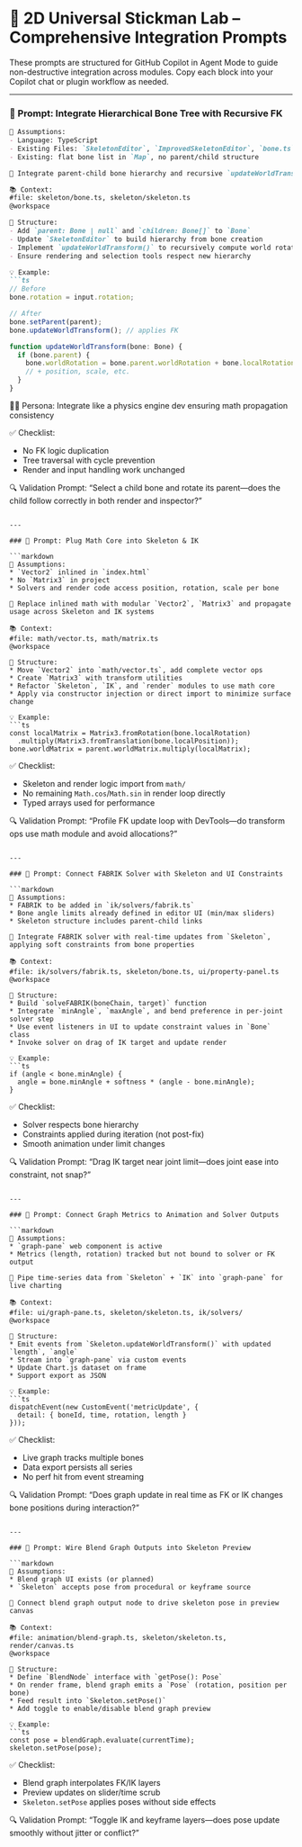 # 🧩 2D Universal Stickman Lab – Comprehensive Integration Prompts

These prompts are structured for GitHub Copilot in Agent Mode to guide non-destructive integration across modules. Copy each block into your Copilot chat or plugin workflow as needed.

---

### 🔹 Prompt: Integrate Hierarchical Bone Tree with Recursive FK

```markdown
📌 Assumptions:
- Language: TypeScript
- Existing Files: `SkeletonEditor`, `ImprovedSkeletonEditor`, `bone.ts`
- Existing: flat bone list in `Map`, no parent/child structure

🎯 Integrate parent-child bone hierarchy and recursive `updateWorldTransform()` in `Skeleton` system

📚 Context:
#file: skeleton/bone.ts, skeleton/skeleton.ts
@workspace

🧱 Structure:
- Add `parent: Bone | null` and `children: Bone[]` to `Bone`
- Update `SkeletonEditor` to build hierarchy from bone creation
- Implement `updateWorldTransform()` to recursively compute world rotation and position from parent
- Ensure rendering and selection tools respect new hierarchy

💡 Example:
```ts
// Before
bone.rotation = input.rotation;

// After
bone.setParent(parent);
bone.updateWorldTransform(); // applies FK

function updateWorldTransform(bone: Bone) {
  if (bone.parent) {
    bone.worldRotation = bone.parent.worldRotation + bone.localRotation;
    // + position, scale, etc.
  }
}
```

🧑‍💼 Persona: Integrate like a physics engine dev ensuring math propagation consistency

✅ Checklist:
* No FK logic duplication
* Tree traversal with cycle prevention
* Render and input handling work unchanged

🔍 Validation Prompt:
“Select a child bone and rotate its parent—does the child follow correctly in both render and inspector?”
```

---

### 🔹 Prompt: Plug Math Core into Skeleton & IK

```markdown
📌 Assumptions:
* `Vector2` inlined in `index.html`
* No `Matrix3` in project
* Solvers and render code access position, rotation, scale per bone

🎯 Replace inlined math with modular `Vector2`, `Matrix3` and propagate usage across Skeleton and IK systems

📚 Context:
#file: math/vector.ts, math/matrix.ts
@workspace

🧱 Structure:
* Move `Vector2` into `math/vector.ts`, add complete vector ops
* Create `Matrix3` with transform utilities
* Refactor `Skeleton`, `IK`, and `render` modules to use math core
* Apply via constructor injection or direct import to minimize surface change

💡 Example:
```ts
const localMatrix = Matrix3.fromRotation(bone.localRotation)
  .multiply(Matrix3.fromTranslation(bone.localPosition));
bone.worldMatrix = parent.worldMatrix.multiply(localMatrix);
```

✅ Checklist:
* Skeleton and render logic import from `math/`
* No remaining `Math.cos`/`Math.sin` in render loop directly
* Typed arrays used for performance

🔍 Validation Prompt:
“Profile FK update loop with DevTools—do transform ops use math module and avoid allocations?”
```

---

### 🔹 Prompt: Connect FABRIK Solver with Skeleton and UI Constraints

```markdown
📌 Assumptions:
* FABRIK to be added in `ik/solvers/fabrik.ts`
* Bone angle limits already defined in editor UI (min/max sliders)
* Skeleton structure includes parent-child links

🎯 Integrate FABRIK solver with real-time updates from `Skeleton`, applying soft constraints from bone properties

📚 Context:
#file: ik/solvers/fabrik.ts, skeleton/bone.ts, ui/property-panel.ts
@workspace

🧱 Structure:
* Build `solveFABRIK(boneChain, target)` function
* Integrate `minAngle`, `maxAngle`, and bend preference in per-joint solver step
* Use event listeners in UI to update constraint values in `Bone` class
* Invoke solver on drag of IK target and update render

💡 Example:
```ts
if (angle < bone.minAngle) {
  angle = bone.minAngle + softness * (angle - bone.minAngle);
}
```

✅ Checklist:
* Solver respects bone hierarchy
* Constraints applied during iteration (not post-fix)
* Smooth animation under limit changes

🔍 Validation Prompt:
“Drag IK target near joint limit—does joint ease into constraint, not snap?”
```

---

### 🔹 Prompt: Connect Graph Metrics to Animation and Solver Outputs

```markdown
📌 Assumptions:
* `graph-pane` web component is active
* Metrics (length, rotation) tracked but not bound to solver or FK output

🎯 Pipe time-series data from `Skeleton` + `IK` into `graph-pane` for live charting

📚 Context:
#file: ui/graph-pane.ts, skeleton/skeleton.ts, ik/solvers/
@workspace

🧱 Structure:
* Emit events from `Skeleton.updateWorldTransform()` with updated `length`, `angle`
* Stream into `graph-pane` via custom events
* Update Chart.js dataset on frame
* Support export as JSON

💡 Example:
```ts
dispatchEvent(new CustomEvent('metricUpdate', {
  detail: { boneId, time, rotation, length }
}));
```

✅ Checklist:
* Live graph tracks multiple bones
* Data export persists all series
* No perf hit from event streaming

🔍 Validation Prompt:
“Does graph update in real time as FK or IK changes bone positions during interaction?”
```

---

### 🔹 Prompt: Wire Blend Graph Outputs into Skeleton Preview

```markdown
📌 Assumptions:
* Blend graph UI exists (or planned)
* `Skeleton` accepts pose from procedural or keyframe source

🎯 Connect blend graph output node to drive skeleton pose in preview canvas

📚 Context:
#file: animation/blend-graph.ts, skeleton/skeleton.ts, render/canvas.ts
@workspace

🧱 Structure:
* Define `BlendNode` interface with `getPose(): Pose`
* On render frame, blend graph emits a `Pose` (rotation, position per bone)
* Feed result into `Skeleton.setPose()`
* Add toggle to enable/disable blend graph preview

💡 Example:
```ts
const pose = blendGraph.evaluate(currentTime);
skeleton.setPose(pose);
```

✅ Checklist:
* Blend graph interpolates FK/IK layers
* Preview updates on slider/time scrub
* `Skeleton.setPose` applies poses without side effects

🔍 Validation Prompt:
“Toggle IK and keyframe layers—does pose update smoothly without jitter or conflict?”
```
